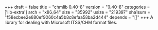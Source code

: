 +++
draft = false
title = "chmlib 0.40-8"
version = "0.40-8"
categories = ['lib-extra']
arch = "x86_64"
size = "35992"
usize = "219397"
sha1sum = "f58ecbee2e880ef9060c4a5b8c8efaa58ba2d444"
depends = "[]"
+++
A library for dealing with Microsoft ITSS/CHM format files.